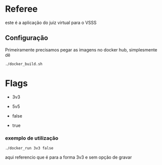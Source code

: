 # Referee

este é a aplicação do juiz virtual para o VSSS

## Configuração

Primeiramente precisamos pegar as imagens no docker hub, simplesmente dê

```
./docker_build.sh
```

# Flags

- 3v3

- 5v5 

- false

- true

### exemplo de utilização

```
./docker_run 3v3 false 
```

aqui referencio que é para a forma 3v3 e sem opção de gravar